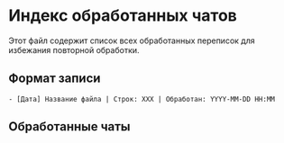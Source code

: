 # Индекс обработанных чатов

Этот файл содержит список всех обработанных переписок для избежания повторной обработки.

## Формат записи
```
- [Дата] Название файла | Строк: XXX | Обработан: YYYY-MM-DD HH:MM
```

## Обработанные чаты
